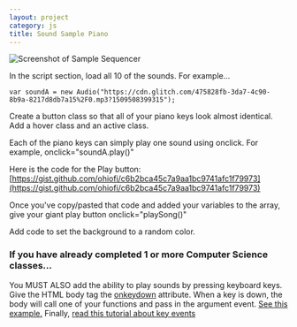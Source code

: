 ```yaml
---
layout: project
category: js
title: Sound Sample Piano
---
```

![Screenshot of Sample Sequencer](/wd\js\samplesequencer.jpg)

In the script section, load all 10 of the sounds. For example...
```
var soundA = new Audio("https://cdn.glitch.com/475828fb-3da7-4c90-8b9a-8217d8db7a15%2F0.mp3?1509508399315");
```

Create a button class so that all of your piano keys look almost identical. Add a hover class and an active class.

Each of the piano keys can simply play one sound using onclick. For example, onclick="soundA.play()"

Here is the code for the Play button: [https://gist.github.com/ohiofi/c6b2bca45c7a9aa1bc9741afc1f79973](https://gist.github.com/ohiofi/c6b2bca45c7a9aa1bc9741afc1f79973)

Once you've copy/pasted that code and added your variables to the array, give your giant play button onclick="playSong()"

Add code to set the background to a random color.

### If you have already completed 1 or more Computer Science classes...

You MUST ALSO add the ability to play sounds by pressing keyboard keys.
Give the HTML body tag the [onkeydown](https://www.w3schools.com/jsref/event_onkeydown.asp) attribute. When a key is down, the body will call one of your functions and pass in the argument event. [See this example.](https://www.w3schools.com/jsref/tryit.asp?filename=tryjsref_event_key_key) Finally, [read this tutorial about key events](https://www.w3schools.com/jsref/event_key_key.asp)
